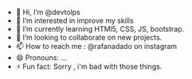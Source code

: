 - 👋 Hi, I’m @devtolps
- 👀 I’m interested in improve my skills
- 🌱 I’m currently learning HTMl5, CSS, JS, bootstrap.
- 💞️ I’m looking to collaborate on new projects.
- 📫 How to reach me : @rafanadado on instagram
- 😄 Pronouns: ...
- ⚡ Fun fact: Sorry , i'm bad with those things.

<!---
devtolps/devtolps is a ✨ special ✨ repository because its `README.md` (this file) appears on your GitHub profile.
You can click the Preview link to take a look at your changes.
--->
